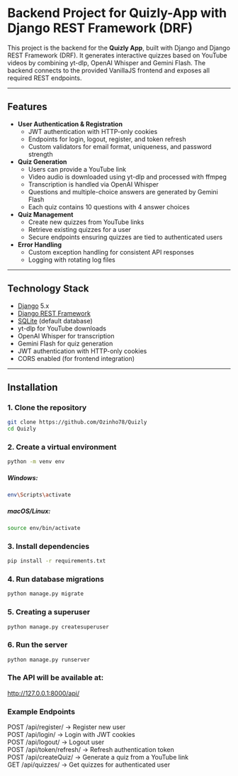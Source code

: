 # Backend Project for Quizly-App with Django REST Framework (DRF)

This project is the backend for the **Quizly App**, built with Django and Django REST Framework (DRF).
It generates interactive quizzes based on YouTube videos by combining yt-dlp, OpenAI Whisper and Gemini Flash.
The backend connects to the provided VanillaJS frontend and exposes all required REST endpoints.

-------------------------------------------------------------------------------------------------------------

## Features

- **User Authentication & Registration**
  - JWT authentication with HTTP-only cookies
  - Endpoints for login, logout, register, and token refresh
  - Custom validators for email format, uniqueness, and password strength
- **Quiz Generation**
  - Users can provide a YouTube link
  - Video audio is downloaded using yt-dlp and processed with ffmpeg
  - Transcription is handled via OpenAI Whisper
  - Questions and multiple-choice answers are generated by Gemini Flash
  - Each quiz contains 10 questions with 4 answer choices
- **Quiz Management**
  - Create new quizzes from YouTube links
  - Retrieve existing quizzes for a user
  - Secure endpoints ensuring quizzes are tied to authenticated users
- **Error Handling**
  - Custom exception handling for consistent API responses
  - Logging with rotating log files

-------------------------------------------------------------------------------------------------------------

## Technology Stack

- [Django](https://www.djangoproject.com/) 5.x
- [Django REST Framework](https://www.django-rest-framework.org/)
- [SQLite](https://www.sqlite.org/) (default database)
- yt-dlp for YouTube downloads
- OpenAI Whisper for transcription
- Gemini Flash for quiz generation
- JWT authentication with HTTP-only cookies
- CORS enabled (for frontend integration)

-------------------------------------------------------------------------------------------------------------

## Installation

### 1. Clone the repository
```bash
git clone https://github.com/Ozinho78/Quizly
cd Quizly
```


### 2. Create a virtual environment
```bash
python -m venv env
```
##### Windows:
```bash
env\Scripts\activate
```
##### macOS/Linux:
```bash
source env/bin/activate
```


### 3. Install dependencies
```bash
pip install -r requirements.txt
```


### 4. Run database migrations
```bash
python manage.py migrate
```


### 5. Creating a superuser
```bash
python manage.py createsuperuser
```


### 6. Run the server
``` bash
python manage.py runserver
```

### The API will be available at:
http://127.0.0.1:8000/api/


### Example Endpoints
POST /api/register/ → Register new user <br>
POST /api/login/ → Login with JWT cookies <br>
POST /api/logout/ → Logout user <br>
POST /api/token/refresh/ → Refresh authentication token <br>
POST /api/createQuiz/ → Generate a quiz from a YouTube link <br>
GET /api/quizzes/ → Get quizzes for authenticated user <br>
<br>
<br>
<br>